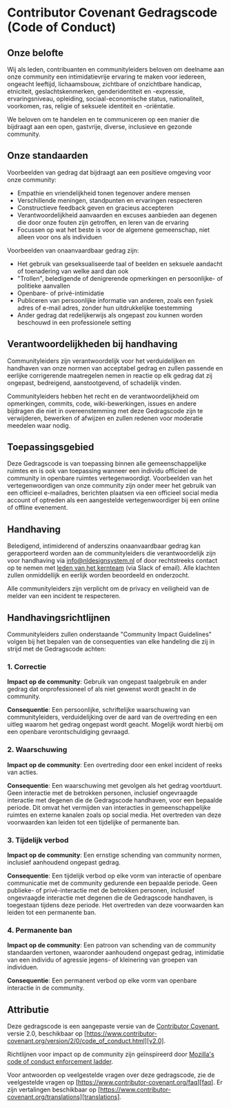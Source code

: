 # Contributor Covenant Gedragscode (Code of Conduct)

## Onze belofte

Wij als leden, contribuanten en communityleiders beloven om deelname aan onze community een intimidatievrije ervaring te maken voor iedereen, ongeacht leeftijd, lichaamsbouw, zichtbare of onzichtbare handicap, etniciteit, geslachtskenmerken, genderidentiteit en -expressie, ervaringsniveau, opleiding, sociaal-economische status, nationaliteit, voorkomen, ras, religie of seksuele identiteit en -oriëntatie.

We beloven om te handelen en te communiceren op een manier die bijdraagt aan een open, gastvrije, diverse, inclusieve en gezonde community.

## Onze standaarden

Voorbeelden van gedrag dat bijdraagt aan een positieve omgeving voor onze community:

- Empathie en vriendelijkheid tonen tegenover andere mensen
- Verschillende meningen, standpunten en ervaringen respecteren
- Constructieve feedback geven en gracieus accepteren
- Verantwoordelijkheid aanvaarden en excuses aanbieden aan degenen die door onze fouten zijn getroffen,
  en leren van de ervaring
- Focussen op wat het beste is voor de algemene gemeenschap, niet alleen voor ons als individuen

Voorbeelden van onaanvaardbaar gedrag zijn:

- Het gebruik van geseksualiseerde taal of beelden en seksuele aandacht of toenadering van welke aard dan ook
- "Trollen", beledigende of denigrerende opmerkingen en persoonlijke- of politieke aanvallen
- Openbare- of privé-intimidatie
- Publiceren van persoonlijke informatie van anderen, zoals een fysiek adres of e-mail adres, zonder hun uitdrukkelijke toestemming
- Ander gedrag dat redelijkerwijs als ongepast zou kunnen worden beschouwd in een professionele setting

## Verantwoordelijkheden bij handhaving

Communityleiders zijn verantwoordelijk voor het verduidelijken en handhaven van onze normen van acceptabel gedrag en zullen passende en eerlijke corrigerende maatregelen nemen in reactie op elk gedrag dat zij ongepast, bedreigend, aanstootgevend, of schadelijk vinden.

Communityleiders hebben het recht en de verantwoordelijkheid om opmerkingen, commits, code, wiki-bewerkingen, issues en andere bijdragen die niet in overeenstemming met deze Gedragscode zijn te verwijderen, bewerken of afwijzen en zullen redenen voor moderatie meedelen waar nodig.

## Toepassingsgebied

Deze Gedragscode is van toepassing binnen alle gemeenschappelijke ruimtes en is ook van toepassing wanneer een individu officieel de community in openbare ruimtes vertegenwoordigt.
Voorbeelden van het vertegenwoordigen van onze community zijn onder meer het gebruik van een officieel e-mailadres, berichten plaatsen via een officieel social media account of optreden als een aangestelde vertegenwoordiger bij een online of offline evenement.

## Handhaving

Beledigend, intimiderend of anderszins onaanvaardbaar gedrag kan gerapporteerd worden aan de communityleiders die verantwoordelijk zijn voor handhaving via [info@nldesignsystem.nl](mailto:info@nldesignsystem.nl) of door rechtstreeks contact op te nemen met [leden van het kernteam](https://nldesignsystem.nl/project/kernteam) (via Slack of email).
Alle klachten zullen onmiddellijk en eerlijk worden beoordeeld en onderzocht.

Alle communityleiders zijn verplicht om de privacy en veiligheid van de melder van een incident te respecteren.

## Handhavingsrichtlijnen

Communityleiders zullen onderstaande "Community Impact Guidelines" volgen bij het bepalen van de consequenties van elke handeling die zij in strijd met de Gedragscode achten:

### 1. Correctie

**Impact op de community**: Gebruik van ongepast taalgebruik en ander gedrag dat onprofessioneel of als niet gewenst wordt geacht in de community.

**Consequentie**: Een persoonlijke, schriftelijke waarschuwing van communityleiders, verduidelijking over de aard van de overtreding en een uitleg waarom het gedrag ongepast wordt geacht. Mogelijk wordt hierbij om een openbare verontschuldiging gevraagd.

### 2. Waarschuwing

**Impact op de community**: Een overtreding door een enkel incident of reeks van acties.

**Consequentie**: Een waarschuwing met gevolgen als het gedrag voortduurt. Geen interactie met de betrokken personen, inclusief ongevraagde interactie met degenen die de Gedragscode handhaven, voor een bepaalde periode. Dit omvat het vermijden van interacties in gemeenschappelijke ruimtes en externe kanalen zoals op social media. Het overtreden van deze voorwaarden kan leiden tot een tijdelijke of permanente ban.

### 3. Tijdelijk verbod

**Impact op de community**: Een ernstige schending van community normen, inclusief aanhoudend ongepast gedrag.

**Consequentie**: Een tijdelijk verbod op elke vorm van interactie of openbare communicatie met de community gedurende een bepaalde periode. Geen publieke- of privé-interactie met de betrokken personen, inclusief ongevraagde interactie met degenen die de Gedragscode handhaven, is toegestaan tijdens deze periode.
Het overtreden van deze voorwaarden kan leiden tot een permanente ban.

### 4. Permanente ban

**Impact op de community**: Een patroon van schending van de community standaarden vertonen, waaronder aanhoudend ongepast gedrag, intimidatie van een individu of agressie jegens- of kleinering van groepen van individuen.

**Consequentie**: Een permanent verbod op elke vorm van openbare interactie in de community.

## Attributie

Deze gedragscode is een aangepaste versie van de [Contributor Covenant][homepage], versie 2.0, beschikbaar op [https://www.contributor-covenant.org/version/2/0/code_of_conduct.html][v2.0].

Richtlijnen voor impact op de community zijn geïnspireerd door [Mozilla's code of conduct enforcement ladder][mozilla coc].

Voor antwoorden op veelgestelde vragen over deze gedragscode, zie de veelgestelde vragen op [https://www.contributor-covenant.org/faq][faq]. Er zijn vertalingen beschikbaar op [https://www.contributor-covenant.org/translations][translations].

[homepage]: https://www.contributor-covenant.org
[v2.0]: https://www.contributor-covenant.org/version/2/0/code_of_conduct.html
[mozilla coc]: https://github.com/mozilla/diversity
[faq]: https://www.contributor-covenant.org/faq
[translations]: https://www.contributor-covenant.org/translations
